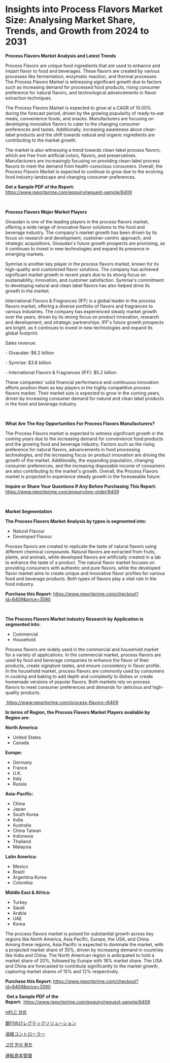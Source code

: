 <p><h1>Insights into Process Flavors Market Size: Analysing Market Share, Trends, and Growth from 2024 to 2031</h1></p><p><strong>Process Flavors Market Analysis and Latest Trends</strong></p>
<p><p>Process Flavors are unique food ingredients that are used to enhance and impart flavor to food and beverages. These flavors are created by various processes like fermentation, enzymatic reaction, and thermal processes. The Process Flavors Market is witnessing significant growth due to factors such as increasing demand for processed food products, rising consumer preference for natural flavors, and technological advancements in flavor extraction techniques.</p><p>The Process Flavors Market is expected to grow at a CAGR of 10.00% during the forecast period, driven by the growing popularity of ready-to-eat meals, convenience foods, and snacks. Manufacturers are focusing on developing innovative flavors to cater to the changing consumer preferences and tastes. Additionally, increasing awareness about clean-label products and the shift towards natural and organic ingredients are contributing to the market growth.</p><p>The market is also witnessing a trend towards clean-label process flavors, which are free from artificial colors, flavors, and preservatives. Manufacturers are increasingly focusing on providing clean-label process flavors to meet the demand from health-conscious consumers. Overall, the Process Flavors Market is expected to continue to grow due to the evolving food industry landscape and changing consumer preferences.</p></p>
<p><strong>Get a Sample PDF of the Report:&nbsp;</strong> <a href="https://www.reportprime.com/enquiry/request-sample/6409">https://www.reportprime.com/enquiry/request-sample/6409</a></p>
<p>&nbsp;</p>
<p><strong>Process Flavors Major Market Players</strong></p>
<p><p>Givaudan is one of the leading players in the process flavors market, offering a wide range of innovative flavor solutions to the food and beverage industry. The company's market growth has been driven by its focus on research and development, customer-centric approach, and strategic acquisitions. Givaudan's future growth prospects are promising, as it continues to invest in new technologies and expand its presence in emerging markets.</p><p>Symrise is another key player in the process flavors market, known for its high-quality and customized flavor solutions. The company has achieved significant market growth in recent years due to its strong focus on sustainability, innovation, and customer satisfaction. Symrise's commitment to developing natural and clean label flavors has also helped drive its growth in the market.</p><p>International Flavors & Fragrances (IFF) is a global leader in the process flavors market, offering a diverse portfolio of flavors and fragrances to various industries. The company has experienced steady market growth over the years, driven by its strong focus on product innovation, research and development, and strategic partnerships. IFF's future growth prospects are bright, as it continues to invest in new technologies and expand its global footprint.</p><p>Sales revenue:</p><p>- Givaudan: $6.2 billion</p><p>- Symrise: $3.8 billion</p><p>- International Flavors & Fragrances (IFF): $5.2 billion</p><p>These companies' solid financial performance and continuous innovation efforts position them as key players in the highly competitive process flavors market. Their market size is expected to grow in the coming years, driven by increasing consumer demand for natural and clean label products in the food and beverage industry.</p></p>
<p>&nbsp;</p>
<p><strong>What Are The Key Opportunities For Process Flavors Manufacturers?</strong></p>
<p><p>The Process Flavors market is expected to witness significant growth in the coming years due to the increasing demand for convenience food products and the growing food and beverage industry. Factors such as the rising preference for natural flavors, advancements in food processing technologies, and the increasing focus on product innovation are driving the growth of the market. Additionally, the expanding population, changing consumer preferences, and the increasing disposable income of consumers are also contributing to the market's growth. Overall, the Process Flavors market is projected to experience steady growth in the foreseeable future.</p></p>
<p><strong>Inquire or Share Your Questions If Any Before Purchasing This Report:</strong> <a href="https://www.reportprime.com/enquiry/pre-order/6409">https://www.reportprime.com/enquiry/pre-order/6409</a></p>
<p>&nbsp;</p>
<p><strong>Market Segmentation</strong></p>
<p><strong>The Process Flavors Market Analysis by types is segmented into:</strong></p>
<p><ul><li>Natural Flavour</li><li>Developed Flavour</li></ul></p>
<p><p>Process flavors are created to replicate the taste of natural flavors using different chemical compounds. Natural flavors are extracted from fruits, plants, and animals, while developed flavors are artificially created in a lab to enhance the taste of a product. The natural flavor market focuses on providing consumers with authentic and pure flavors, while the developed flavor market aims to create unique and innovative flavor profiles for various food and beverage products. Both types of flavors play a vital role in the food industry.</p></p>
<p><strong>Purchase this Report:&nbsp;</strong><a href="https://www.reportprime.com/checkout?id=6409&price=3590">https://www.reportprime.com/checkout?id=6409&price=3590</a></p>
<p>&nbsp;</p>
<p><strong>The Process Flavors Market Industry Research by Application is segmented into:</strong></p>
<p><ul><li>Commercial</li><li>Household</li></ul></p>
<p><p>Process flavors are widely used in the commercial and household market for a variety of applications. In the commercial market, process flavors are used by food and beverage companies to enhance the flavor of their products, create signature tastes, and ensure consistency in flavor profile. In the household market, process flavors are commonly used by consumers in cooking and baking to add depth and complexity to dishes or create homemade versions of popular flavors. Both markets rely on process flavors to meet consumer preferences and demands for delicious and high-quality products.</p></p>
<p><a href="https://www.reportprime.com/process-flavors-r6409">&nbsp;https://www.reportprime.com/process-flavors-r6409</a></p>
<p><strong>In terms of Region, the Process Flavors Market Players available by Region are:</strong></p>
<p>
    <p> <strong> North America: </strong>
        <ul>
            <li>United States</li>
            <li>Canada</li>
        </ul>
        </p> 
    <p> <strong> Europe: </strong>
        <ul>
            <li>Germany</li>
            <li>France</li>
            <li>U.K.</li>
            <li>Italy</li>
            <li>Russia</li>
        </ul>
        </p> 
    <p> <strong> Asia-Pacific: </strong>
        <ul>
            <li>China</li>
            <li>Japan</li>
            <li>South Korea</li>
            <li>India</li>
            <li>Australia</li>
            <li>China Taiwan</li>
            <li>Indonesia</li>
            <li>Thailand</li>
            <li>Malaysia</li>
        </ul>
        </p> 
    <p> <strong> Latin America: </strong>
        <ul>
            <li>Mexico</li>
            <li>Brazil</li>
            <li>Argentina Korea</li>
            <li>Colombia</li>
        </ul>
        </p> 
    <p> <strong> Middle East & Africa: </strong>
        <ul>
            <li>Turkey</li>
            <li>Saudi</li>
            <li>Arabia</li>
            <li>UAE</li>
            <li>Korea</li>
        </ul>
    </p>
    </p>
<p><p>The process flavors market is poised for substantial growth across key regions like North America, Asia Pacific, Europe, the USA, and China. Among these regions, Asia Pacific is expected to dominate the market, with a projected market share of 35%, driven by increasing demand in countries like India and China. The North American region is anticipated to hold a market share of 20%, followed by Europe with 18% market share. The USA and China are forecasted to contribute significantly to the market growth, capturing market shares of 15% and 12% respectively.</p></p>
<p><strong>Purchase this Report: </strong><a href="https://www.reportprime.com/checkout?id=6409&price=3590">https://www.reportprime.com/checkout?id=6409&price=3590</a></p>
<p>&nbsp;<strong>Get a Sample PDF of the Report:&nbsp;&nbsp;</strong><a href="https://www.reportprime.com/enquiry/request-sample/6409">https://www.reportprime.com/enquiry/request-sample/6409</a></p>
<p><strong></strong></p>
<p><p><a href="https://github.com/TimmyMann6767/Market-Research-Report-List-1/blob/main/279584217573.md">HPLC 컬럼</a></p><p><a href="https://github.com/AriMuller2009/Market-Research-Report-List-1/blob/main/717787718817.md">銀行向けレグテックソリューション</a></p><p><a href="https://medium.com/@nairn_boy/%E6%BA%B6%E6%8E%A5%E3%82%B3%E3%83%B3%E3%83%88%E3%83%AD%E3%83%BC%E3%83%A9%E5%B8%82%E5%A0%B4-2031%E5%B9%B4%E3%81%BE%E3%81%A7%E3%81%AE%E6%88%90%E5%8A%9F%E3%81%99%E3%82%8B%E3%83%93%E3%82%B8%E3%83%8D%E3%82%B9%E6%88%A6%E7%95%A5%E3%81%AE%E9%8D%B5-54ad24039772">溶接コントローラー</a></p><p><a href="https://github.com/JeromeRtyau89966/Market-Research-Report-List-1/blob/main/656772317574.md">고압 원심 펌프</a></p><p><a href="https://medium.com/@clairhane2018/2024%E5%B9%B4%E3%81%8B%E3%82%892031%E5%B9%B4%E3%81%BE%E3%81%A7%E3%81%AE%E6%9C%9F%E9%96%93%E3%81%AB%E4%BA%88%E6%B8%AC%E3%81%95%E3%82%8C%E3%82%8B-%E9%81%8B%E8%BB%A2%E8%B3%87%E6%9C%AC%E7%AE%A1%E7%90%86%E5%B8%82%E5%A0%B4%E5%88%86%E6%9E%90%E3%81%A8%E3%82%B5%E3%82%A4%E3%82%BA%E4%BA%88%E6%B8%AC-3f639db31dde">運転資本管理</a></p></p>